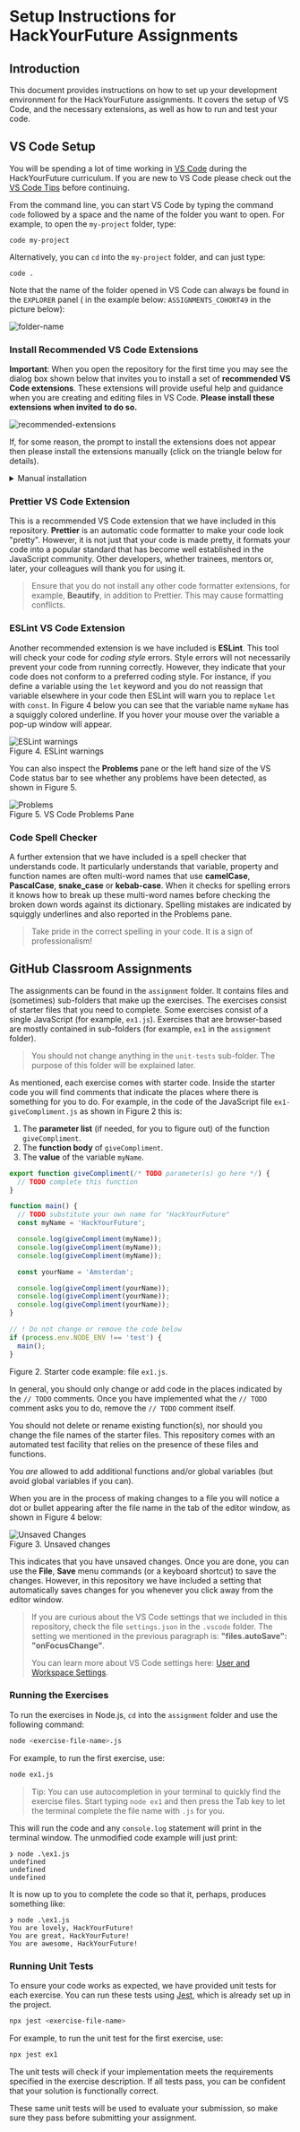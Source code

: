 # Setup Instructions for HackYourFuture Assignments

## Introduction

This document provides instructions on how to set up your development environment for the HackYourFuture assignments. It covers the setup of VS Code, and the necessary extensions, as well as how to run and test your code.

## VS Code Setup

You will be spending a lot of time working in [VS Code](https://code.visualstudio.com/) during the HackYourFuture curriculum. If you are new to VS Code please check out the [VS Code Tips](https://github.com/HackYourFuture/fundamentals/blob/master/VSCodeTips/README.md) before continuing.

From the command line, you can start VS Code by typing the command `code` followed by a space and the name of the folder you want to open. For example, to open the `my-project` folder, type:

```text
code my-project
```

Alternatively, you can `cd` into the `my-project` folder, and can just type:

```text
code .
```

Note that the name of the folder opened in VS Code can always be found in the `EXPLORER` panel ( in the example below: `ASSIGNMENTS_COHORT49` in the picture below):

![folder-name](./assets/folder-name.png)

### Install Recommended VS Code Extensions

**Important**: When you open the repository for the first time you may see the dialog box shown below that invites you to install a set of **recommended VS Code extensions**. These extensions will provide useful help and guidance when you are creating and editing files in VS Code. **Please install these extensions when invited to do so.**

![recommended-extensions](./assets/recommended-extensions.png)

If, for some reason, the prompt to install the extensions does not appear then please install the extensions manually (click on the triangle below for details).

<details>
  <summary>Manual installation</summary>

<br>If for some reason you do not see the VS Code message box inviting you to install the recommended extensions you can do so manually by clicking the **Extensions** button in the VS Code sidebar, pressing the **Filter** button and then selecting **Recommended** from the drop-down menu as shown in the figure below. Please install all extensions listed under the **Workspace Recommendations** header.

![VS Code Recommended Extensions](./assets/vscode-recommended-extensions.png)

</details>

### Prettier VS Code Extension

This is a recommended VS Code extension that we have included in this repository. **Prettier** is an automatic code formatter to make your code look "pretty". However, it is not just that your code is made pretty, it formats your code into a popular standard that has become well established in the JavaScript community. Other developers, whether trainees, mentors or, later, your colleagues will thank you for using it.

> Ensure that you do not install any other code formatter extensions, for example, **Beautify**, in addition to Prettier. This may cause formatting conflicts.

### ESLint VS Code Extension

Another recommended extension is we have included is **ESLint**. This tool will check your code for _coding style_ errors. Style errors will not necessarily prevent your code from running correctly. However, they indicate that your code does not conform to a preferred coding style. For instance, if you define a variable using the `let` keyword and you do not reassign that variable elsewhere in your code then ESLint will warn you to replace `let` with `const`. In Figure 4 below you can see that the variable name `myName` has a squiggly colored underline. If you hover your mouse over the variable a pop-up window will appear.

![ESLint warnings](./assets/eslint-warning.png)
<br>Figure 4. ESLint warnings

You can also inspect the **Problems** pane or the left hand size of the VS Code status bar to see whether any problems have been detected, as shown in Figure 5.

![Problems](./assets/problems.png)
<br>Figure 5. VS Code Problems Pane

### Code Spell Checker

A further extension that we have included is a spell checker that understands code. It particularly understands that variable, property and function names are often multi-word names that use **camelCase**, **PascalCase**, **snake_case** or **kebab-case**. When it checks for spelling errors it knows how to break up these multi-word names before checking the broken down words against its dictionary. Spelling mistakes are indicated by squiggly underlines and also reported in the Problems pane.

> Take pride in the correct spelling in your code. It is a sign of professionalism!

## GitHub Classroom Assignments

The assignments can be found in the `assignment` folder. It contains files and (sometimes) sub-folders that make up the exercises. The exercises consist of starter files that you need to complete. Some exercises consist of a single JavaScript (for example, `ex1.js`). Exercises that are browser-based are mostly contained in sub-folders (for example, `ex1` in the `assignment` folder).

> You should not change anything in the `unit-tests` sub-folder. The purpose of this folder will be explained later.

As mentioned, each exercise comes with starter code. Inside the starter code you will find comments that indicate the places where there is something for you to do. For example, in the code of the JavaScript file `ex1-giveCompliment.js` as shown in Figure 2 this is:

1. The **parameter list** (if needed, for you to figure out) of the function `giveCompliment`.
2. The **function body** of `giveCompliment`.
3. The **value** of the variable `myName`.

```js
export function giveCompliment(/* TODO parameter(s) go here */) {
  // TODO complete this function
}

function main() {
  // TODO substitute your own name for "HackYourFuture"
  const myName = 'HackYourFuture';

  console.log(giveCompliment(myName));
  console.log(giveCompliment(myName));
  console.log(giveCompliment(myName));

  const yourName = 'Amsterdam';

  console.log(giveCompliment(yourName));
  console.log(giveCompliment(yourName));
  console.log(giveCompliment(yourName));
}

// ! Do not change or remove the code below
if (process.env.NODE_ENV !== 'test') {
  main();
}
```

Figure 2. Starter code example: file `ex1.js`.

In general, you should only change or add code in the places indicated by the `// TODO` comments. Once you have implemented what the `// TODO` comment asks you to do, remove the `// TODO` comment itself.

You should not delete or rename existing function(s), nor should you change the file names of the starter files. This repository comes with an automated test facility that relies on the presence of these files and functions.

You _are_ allowed to add additional functions and/or global variables (but avoid global variables if you can).

When you are in the process of making changes to a file you will notice a dot or bullet appearing after the file name in the tab of the editor window, as shown in Figure 4 below:

![Unsaved Changes](./assets/unsaved-changes.png)
<br>Figure 3. Unsaved changes

This indicates that you have unsaved changes. Once you are done, you can use the **File**, **Save** menu commands (or a keyboard shortcut) to save the changes. However, in this repository we have included a setting that automatically saves changes for you whenever you click away from the editor window.

> If you are curious about the VS Code settings that we included in this repository, check the file `settings.json` in the `.vscode` folder. The setting we mentioned in the previous paragraph is: **"files.autoSave": "onFocusChange"**.
>
> You can learn more about VS Code settings here: [User and Workspace Settings](https://code.visualstudio.com/docs/getstarted/settings).

### Running the Exercises

To run the exercises in Node.js, `cd` into the `assignment` folder and use the following command:

```bash
node <exercise-file-name>.js
```

For example, to run the first exercise, use:

```bash
node ex1.js
```

> Tip: You can use autocompletion in your terminal to quickly find the exercise files. Start typing `node ex1` and then press the Tab key to let the terminal complete the file name with `.js` for you.

This will run the code and any `console.log` statement will print in the terminal window. The unmodified code example will just print:

```text
❯ node .\ex1.js
undefined
undefined
undefined
```

It is now up to you to complete the code so that it, perhaps, produces something like:

```text
❯ node .\ex1.js
You are lovely, HackYourFuture!
You are great, HackYourFuture!
You are awesome, HackYourFuture!
```

### Running Unit Tests

To ensure your code works as expected, we have provided unit tests for each exercise. You can run these tests using [Jest](https://jestjs.io/), which is already set up in the project.

```bash
npx jest <exercise-file-name>
```

For example, to run the unit test for the first exercise, use:

```bash
npx jest ex1
```

The unit tests will check if your implementation meets the requirements specified in the exercise description. If all tests pass, you can be confident that your solution is functionally correct.

These same unit tests will be used to evaluate your submission, so make sure they pass before submitting your assignment.

